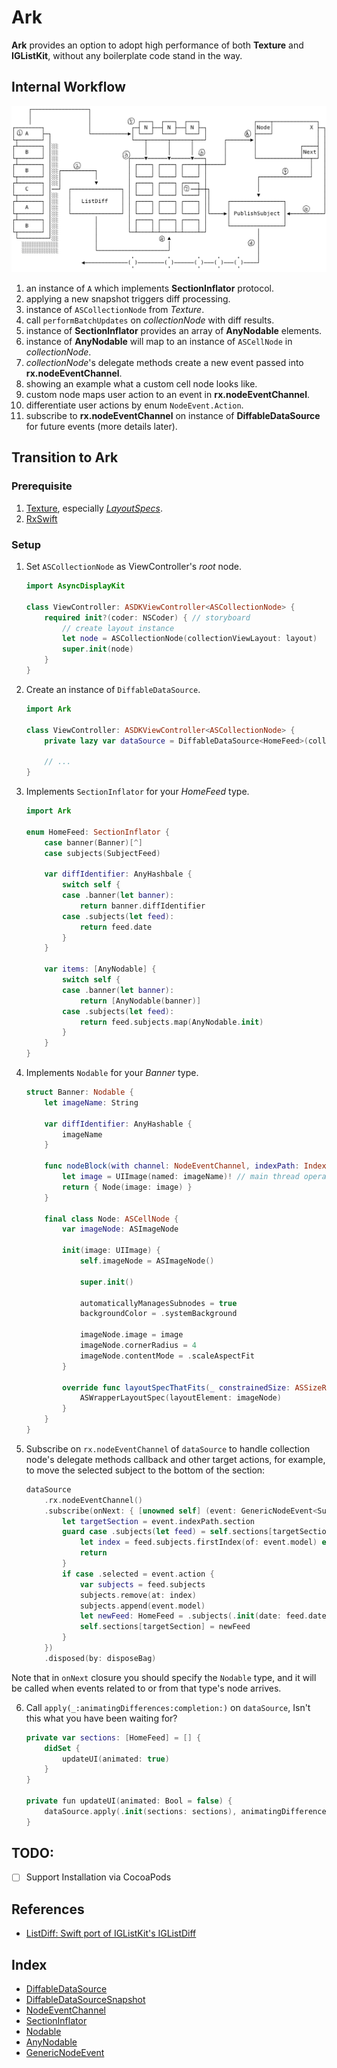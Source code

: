 # Ark

**Ark** provides an option to adopt high performance of both **Texture** and **IGListKit**, without any boilerplate code stand in the way.

## Internal Workflow
![Ark](Assets/Ark.png)

1. an instance of `A` which implements **SectionInflator** protocol.
2. applying a new snapshot triggers diff processing.
3. instance of `ASCollectionNode` from _Texture_.
4. call `performBatchUpdates` on *collectionNode* with diff results.
5. instance of **SectionInflator** provides an array of **AnyNodable** elements.
6. instance of **AnyNodable** will map to an instance of `ASCellNode` in *collectionNode*.
7. *collectionNode*'s delegate methods create a new event passed into **rx.nodeEventChannel**.
8. showing an example what a custom cell node looks like.
9. custom node maps user action to an event in **rx.nodeEventChannel**.
10. differentiate user actions by enum `NodeEvent.Action`.
11. subscribe to **rx.nodeEventChannel** on instance of **DiffableDataSource** for future events (more details later).

## Transition to Ark

### Prerequisite
1. [Texture](https://github.com/texturegroup/texture), especially  [_LayoutSpecs_](https://texturegroup.org/docs/layout2-layoutspec-types.html).
2. [RxSwift](https://github.com/ReactiveX/RxSwift)

### Setup
1. Set `ASCollectionNode` as ViewController's _root_ node.

	```swift
	import AsyncDisplayKit
	
	class ViewController: ASDKViewController<ASCollectionNode> {
		required init?(coder: NSCoder) { // storyboard
			// create layout instance
			let node = ASCollectionNode(collectionViewLayout: layout)
			super.init(node)
		}
	}
	```
	
2. Create an instance of `DiffableDataSource`.
	
	```swift
	import Ark
	
	class ViewController: ASDKViewController<ASCollectionNode> {
		private lazy var dataSource = DiffableDataSource<HomeFeed>(collectionNode: node)
		
		// ...
	}
	```
	
3. Implements `SectionInflator` for your _HomeFeed_ type.

	```swift
	import Ark
	
	enum HomeFeed: SectionInflator {
		case banner(Banner)[^]
		case subjects(SubjectFeed)
		
		var diffIdentifier: AnyHashbale {
			switch self {
			case .banner(let banner):
				return banner.diffIdentifier
			case .subjects(let feed):
				return feed.date
			}
		}
		
		var items: [AnyNodable] {
			switch self {
			case .banner(let banner):
				return [AnyNodable(banner)]
			case .subjects(let feed):
				return feed.subjects.map(AnyNodable.init)
			}
		}
	}
	```
	
4. Implements `Nodable` for your _Banner_ type.

	```swift
	struct Banner: Nodable {
		let imageName: String
		
		var diffIdentifier: AnyHashable {
			imageName
		}
		
		func nodeBlock(with channel: NodeEventChannel, indexPath: IndexPath) -> ASCellNodeBlock {
			let image = UIImage(named: imageName)! // main thread operation
			return { Node(image: image) }
		}
		
		final class Node: ASCellNode {
			var imageNode: ASImageNode
			
			init(image: UIImage) {
				self.imageNode = ASImageNode()
				
				super.init()
				
				automaticallyManagesSubnodes = true
				backgroundColor = .systemBackground
				
				imageNode.image = image
				imageNode.cornerRadius = 4
				imageNode.contentMode = .scaleAspectFit
			}
			
			override func layoutSpecThatFits(_ constrainedSize: ASSizeRange) -> ASLayoutSpec {
				ASWrapperLayoutSpec(layoutElement: imageNode)
			}
		}
	}
	```

5. Subscribe on `rx.nodeEventChannel` of `dataSource` to handle collection node's delegate methods callback and other target actions, for example, to move the selected subject to the bottom of the section:

	```swift
	dataSource
		.rx.nodeEventChannel()
		.subscribe(onNext: { [unowned self] (event: GenericNodeEvent<SubjectFeed.Subject>) in
			let targetSection = event.indexPath.section
			guard case .subjects(let feed) = self.sections[targetSection],
				let index = feed.subjects.firstIndex(of: event.model) else {
				return
			}
			if case .selected = event.action {
				var subjects = feed.subjects
				subjects.remove(at: index)
				subjects.append(event.model)
				let newFeed: HomeFeed = .subjects(.init(date: feed.date, subjects: subjects))
				self.sections[targetSection] = newFeed
			}
		})
		.disposed(by: disposeBag)
	```
Note that in `onNext` closure you should specify the `Nodable` type, and it will be called when events related to or from that type's node arrives.

6. Call `apply(_:animatingDifferences:completion:)` on `dataSource`, Isn't this what you have been waiting for?

	```swift
	private var sections: [HomeFeed] = [] {
		didSet {
			updateUI(animated: true)
		}
	}
	
	private fun updateUI(animated: Bool = false) {
		dataSource.apply(.init(sections: sections), animatingDifferences: true, completion: nil)
	}
	```

## TODO:

- [ ] Support Installation via CocoaPods

## References
+ [ListDiff: Swift port of IGListKit's IGListDiff](https://github.com/lxcid/ListDiff)

## Index
+ [DiffableDataSource](https://github.com/imkdir/Ark/blob/master/Ark/DiffableDataSource.swift#L45)
+ [DiffableDataSourceSnapshot](https://github.com/imkdir/Ark/blob/6c83355663b9c0c9eadbd2b84512e3528d5ac981/Ark/DiffableDataSource.swift#L15)
+ [NodeEventChannel](https://github.com/imkdir/Ark/blob/6c83355663b9c0c9eadbd2b84512e3528d5ac981/Ark/DiffableDataSource.swift#L34)
+ [SectionInflator](https://github.com/imkdir/Ark/blob/6c83355663b9c0c9eadbd2b84512e3528d5ac981/Ark/Nodable.swift#L17)
+ [Nodable](https://github.com/imkdir/Ark/blob/6c83355663b9c0c9eadbd2b84512e3528d5ac981/Ark/Nodable.swift#L24)
+ [AnyNodable](https://github.com/imkdir/Ark/blob/master/Ark/AnyNodable.swift#L84)
+ [GenericNodeEvent](https://github.com/imkdir/Ark/blob/6c83355663b9c0c9eadbd2b84512e3528d5ac981/Ark/NodeEvent.swift#L33)
